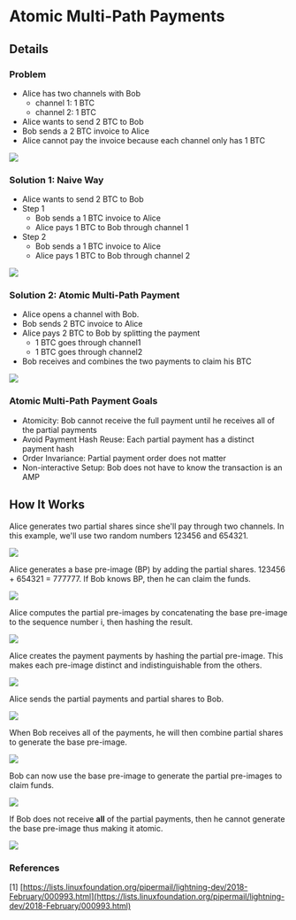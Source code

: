# Atomic Multi-Path Payments

## Details

### Problem

* Alice has two channels with Bob
  * channel 1: 1 BTC
  * channel 2: 1 BTC
* Alice wants to send 2 BTC to Bob
* Bob sends a 2 BTC invoice to Alice
* Alice cannot pay the invoice because each channel only has 1 BTC

![](../../.gitbook/assets/amp-figure01.png)

### Solution 1: Naive Way

* Alice wants to send 2 BTC to Bob
* Step 1
  * Bob sends a 1 BTC invoice to Alice
  * Alice pays 1 BTC to Bob through channel 1
* Step 2
  * Bob sends a 1 BTC invoice to Alice
  * Alice pays 1 BTC to Bob through channel 2

![](../../.gitbook/assets/amp-figure02.png)

### Solution 2: Atomic Multi-Path Payment

* Alice opens a channel with Bob. 
* Bob sends 2 BTC invoice to Alice
* Alice pays 2 BTC to Bob by splitting the payment
  * 1 BTC goes through channel1
  * 1 BTC goes through channel2
* Bob receives and combines the two payments to claim his BTC 

![](../../.gitbook/assets/amp-figure03.png)

### Atomic Multi-Path Payment Goals

* Atomicity: Bob cannot receive the full payment until he receives all of the partial payments
* Avoid Payment Hash Reuse: Each partial payment has a distinct payment hash
* Order Invariance: Partial payment order does not matter
* Non-interactive Setup: Bob does not have to know the transaction is an AMP

## How It Works

Alice generates two partial shares since she'll pay through two channels. In this example, we'll use two random numbers 123456 and 654321.

![](../../.gitbook/assets/amp-figure04.png)

Alice generates a base pre-image \(BP\) by adding the partial shares. 123456 + 654321 = 777777. If Bob knows BP, then he can claim the funds.

![](../../.gitbook/assets/amp-figure05.png)

Alice computes the partial pre-images by concatenating the base pre-image to the sequence number i, then hashing the result.

![](../../.gitbook/assets/amp-figure06.png)

Alice creates the payment payments by hashing the partial pre-image. This makes each pre-image distinct and indistinguishable from the others.

![](../../.gitbook/assets/amp-figure07.png)

Alice sends the partial payments and partial shares to Bob.

![](../../.gitbook/assets/amp-figure08.png)

When Bob receives all of the payments, he will then combine partial shares to generate the base pre-image.

![](../../.gitbook/assets/amp-figure09.png)

Bob can now use the base pre-image to generate the partial pre-images to claim funds.

![](../../.gitbook/assets/amp-figure10.png)

If Bob does not receive **all** of the partial payments, then he cannot generate the base pre-image thus making it atomic.

![](../../.gitbook/assets/amp-figure11.png)

### References

\[1\] [https://lists.linuxfoundation.org/pipermail/lightning-dev/2018-February/000993.html](https://lists.linuxfoundation.org/pipermail/lightning-dev/2018-February/000993.html)

